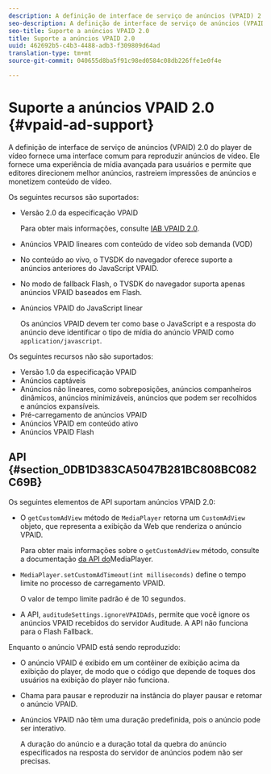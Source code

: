 ```yaml
---
description: A definição de interface de serviço de anúncios (VPAID) 2.0 do player de vídeo fornece uma interface comum para reproduzir anúncios de vídeo. Ele fornece uma experiência de mídia avançada para usuários e permite que editores direcionem melhor anúncios, rastreiem impressões de anúncios e monetizem conteúdo de vídeo.
seo-description: A definição de interface de serviço de anúncios (VPAID) 2.0 do player de vídeo fornece uma interface comum para reproduzir anúncios de vídeo. Ele fornece uma experiência de mídia avançada para usuários e permite que editores direcionem melhor anúncios, rastreiem impressões de anúncios e monetizem conteúdo de vídeo.
seo-title: Suporte a anúncios VPAID 2.0
title: Suporte a anúncios VPAID 2.0
uuid: 462692b5-c4b3-4488-adb3-f309809d64ad
translation-type: tm+mt
source-git-commit: 040655d8ba5f91c98ed0584c08db226ffe1e0f4e

---
```



# Suporte a anúncios VPAID 2.0 {#vpaid-ad-support}

A definição de interface de serviço de anúncios (VPAID) 2.0 do player de vídeo fornece uma interface comum para reproduzir anúncios de vídeo. Ele fornece uma experiência de mídia avançada para usuários e permite que editores direcionem melhor anúncios, rastreiem impressões de anúncios e monetizem conteúdo de vídeo.

Os seguintes recursos são suportados:

* Versão 2.0 da especificação VPAID

   Para obter mais informações, consulte [IAB VPAID 2.0](https://www.iab.com/guidelines/digital-video-player-ad-interface-definition-vpaid-2-0/).
* Anúncios VPAID lineares com conteúdo de vídeo sob demanda (VOD)
* No conteúdo ao vivo, o TVSDK do navegador oferece suporte a anúncios anteriores do JavaScript VPAID.
* No modo de fallback Flash, o TVSDK do navegador suporta apenas anúncios VPAID baseados em Flash.
* Anúncios VPAID do JavaScript linear

   Os anúncios VPAID devem ter como base o JavaScript e a resposta do anúncio deve identificar o tipo de mídia do anúncio VPAID como `application/javascript`.

Os seguintes recursos não são suportados:

* Versão 1.0 da especificação VPAID
* Anúncios captáveis
* Anúncios não lineares, como sobreposições, anúncios companheiros dinâmicos, anúncios minimizáveis, anúncios que podem ser recolhidos e anúncios expansíveis.
* Pré-carregamento de anúncios VPAID
* Anúncios VPAID em conteúdo ativo
* Anúncios VPAID Flash

## API {#section_0DB1D383CA5047B281BC808BC082C69B}

Os seguintes elementos de API suportam anúncios VPAID 2.0:

* O `getCustomAdView` método de `MediaPlayer` retorna um `CustomAdView` objeto, que representa a exibição da Web que renderiza o anúncio VPAID.

   Para obter mais informações sobre o `getCustomAdView` método, consulte a documentação [da API do](https://help.adobe.com/en_US/primetime/api/psdk/browser_tvsdk/AdobePSDK.MediaPlayer.html)MediaPlayer.

* `MediaPlayer.setCustomAdTimeout(int milliseconds)` define o tempo limite no processo de carregamento VPAID.

   O valor de tempo limite padrão é de 10 segundos.

* A API, `auditudeSettings.ignoreVPAIDAds`, permite que você ignore os anúncios VPAID recebidos do servidor Auditude. A API não funciona para o Flash Fallback.

Enquanto o anúncio VPAID está sendo reproduzido:

* O anúncio VPAID é exibido em um contêiner de exibição acima da exibição do player, de modo que o código que depende de toques dos usuários na exibição do player não funciona.
* Chama para pausar e reproduzir na instância do player pausar e retomar o anúncio VPAID.
* Anúncios VPAID não têm uma duração predefinida, pois o anúncio pode ser interativo.

   A duração do anúncio e a duração total da quebra do anúncio especificados na resposta do servidor de anúncios podem não ser precisas.